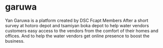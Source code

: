# garuwa
Yan Garuwa is a platform created by DSC Fcapt Members After a short survey at hotoro depot and tsamiyan boka depot to help water vendors customers easy access to the vendors from the comfort of their homes and offices. And to help the water vendors get online presence to boost the business.
